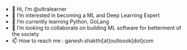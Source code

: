 - 👋 Hi, I’m @ultralearner
- 👀 I’m interested in becoming a ML and Deep Learning Expert
- 🌱 I’m currently learning Python, GoLang
- 💞️ I’m looking to collaborate on building ML software for betterment of the society
- 📫 How to reach me : ganesh.shakthi[at]outloook[dot]com

<!---
ultralearner/ultralearner is a ✨ special ✨ repository because its `README.md` (this file) appears on your GitHub profile.
You can click the Preview link to take a look at your changes.
--->

